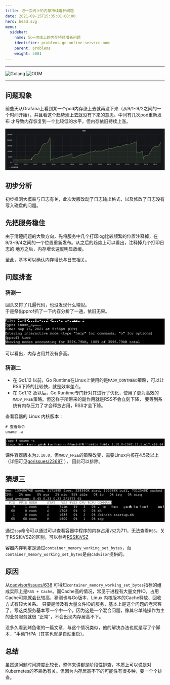 ```yaml
---
title: 记一次线上的内存持续增长问题
date: 2021-09-15T15:35:01+08:00
hero: head.svg
menu:
  sidebar:
    name: 记一次线上的内存持续增长问题
    identifier: problems-go-online-service-oom
    parent: problems
    weight: 5001
---
```


---

![Golang](https://img.shields.io/badge/-Golang-blue)
![OOM](https://img.shields.io/badge/-OOM-red)

---

## 问题现象

前些天从Grafana上看到某一个pod内存涨上去就再没下来（从9/1~9/2之间的一个时间开始），并且看这个趋势涨上去就没有下来的意思。中间有几次pod重新发布
才导致内存恢复到一个比较低的水平，但内存依旧持续上涨。

![memory](memory.png)

## 初步分析

初步推测大概率与日志有关，此次发版改动了日志输出格式，以及修改了日志没有写入磁盘的问题。

## 先把服务稳住

由于清楚问题的大致方向，先将服务中几个打印log比较频繁的位置注释掉，在9/3~9/4之间的一个位置重新发布。从之后的趋势上可以看出，注释掉几个打印日志的
地方之后，内存增长速度明显放缓。

至此，基本可以确认内存增长与日志相关。

## 问题排查

### 猜测一

回头又捋了几遍代码，也没发现什么端倪。  
于是祭出pprof抓了一下内存分析了一通，依旧无果。

![pprof-tree](pprof-tree.png)

可以看出，内存占用并没有多高。

### 猜测二

- 在 Go1.12 以前，Go Runtime在Linux上使用的是`MADV_DONTNEED`策略，可以让RSS下降的比较快，就是效率差点。
- 在 Go1.12 及以后，Go Runtime专门针对其进行了优化，使用了更为高效的`MADV_FREE`策略。但这样子所带来的副作用就是RSS不会立刻下降，
  要等到系统有内存压力了才会释放占用，RSS才会下降。

查看容器的 Linux 内核版本：

```shell
# 查看命令
uname -a
```

![uname](uname.png)

课件容器版本为`3.10.0`，但`MADV_FREE`的策略改变，需要Linux内核在4.5及以上（详细可见[go/issues/23687](https://github.com/golang/go/issues/23687) ），
因此可以排除。

## 猜想三

![top](top.png)

通过`top`命令可以通过可以查看容器中程序的内存占用`VSZ`为711，无法查看`RSS`，关于RSS和VSZ的区别，可以参考[RSS和VSZ](https://ormissia.github.io/notes/linux/system/system/)

容器内存判定是通过`container_memory_working_set_bytes`，而`container_memory_working_set_bytes`是由`cadvisor`提供的。

## 原因

从[cadvisor/issues/638](https://github.com/google/cadvisor/issues/638) 可得知`container_memory_working_set_bytes`指标的组
成实际上是`RSS + Cache`。而Cache高的情况，常见于进程有大量文件IO，占用Cache可能就会比较高，猜测也与Go版本、Linux 内核版本的Cache释放、回收方式有较大关系。
只要是涉及有大量文件IO的服务，基本上是这个问题的老常客了，写这类服务基本写一个中一个，因为这是一个混合问题，像其它单纯操作为主的业务服务就很 “正常”，不会出现内存居高不下。

没多久看到烤鱼佬的一篇文章，与这个情况类似，他的解决办法也就是写了个脚本，"手动"HPA（其实也就是自动重启）。

## 总结

虽然这问题时间跨度比较长，整体来讲都是阶段性排查，本质上可以说是对Kubernetes的不熟悉有关。但因为内存居高不下的可能性有很多种，要一个个排查。
